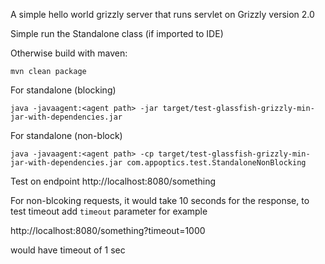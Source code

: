 A simple hello world grizzly server that runs servlet on Grizzly version 2.0

Simple run the Standalone class (if imported to IDE)

Otherwise build with maven:
```
mvn clean package
```
For standalone (blocking)

```
java -javaagent:<agent path> -jar target/test-glassfish-grizzly-min-jar-with-dependencies.jar
```
For standalone (non-block)

```
java -javaagent:<agent path> -cp target/test-glassfish-grizzly-min-jar-with-dependencies.jar com.appoptics.test.StandaloneNonBlocking
```

Test on endpoint http://localhost:8080/something

For non-blcoking requests, it would take 10 seconds for the response, to test timeout add `timeout` parameter for example

http://localhost:8080/something?timeout=1000

would have timeout of 1 sec